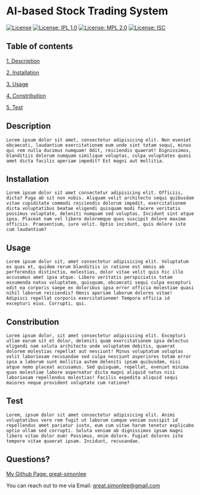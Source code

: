 # AI-based Stock Trading System


[![License](https://img.shields.io/badge/License-Boost%201.0-lightblue.svg)](https://www.boost.org/LICENSE_1_0.txt)
[![License: IPL 1.0](https://img.shields.io/badge/License-IPL%201.0-blue.svg)](https://opensource.org/licenses/IPL-1.0)
[![License: MPL 2.0](https://img.shields.io/badge/License-MPL%202.0-brightgreen.svg)](https://opensource.org/licenses/MPL-2.0)
[![License: ISC](https://img.shields.io/badge/License-ISC-blue.svg)](https://opensource.org/licenses/ISC)
## Table of contents
[1. Description](#Description)

[2. Installation](#Installation)

[3. Usage](#Usage)

[4. Constribution](#Constribution)

[5. Test](#Test)

## Description
    Lorem ipsum dolor sit amet, consectetur adipisicing elit. Non eveniet obcaecati, laudantium exercitationem eum unde sint totam sequi, minus qui rem nulla ducimus numquam! Odit, reiciendis quaerat! Dignissimos, blanditiis dolorum numquam similique voluptas, culpa voluptates quasi amet dicta facilis aperiam impedit? Est magni aut mollitia.



## Installation
    Lorem ipsum dolor sit amet consectetur adipisicing elit. Officiis, dicta? Fuga ab sit non nobis. Aliquam velit architecto sequi quibusdam vitae cupiditate commodi reiciendis dolorum impedit, exercitationem dicta voluptatibus beatae eligendi quisquam modi facere veritatis possimus voluptate, deleniti numquam sed voluptas. Incidunt sint atque ipsa. Placeat nam vel libero doloremque quos suscipit dolore maxime officiis. Praesentium, iure velit. Optio incidunt, quis dolore iste cum laudantium?



## Usage
    Lorem ipsum dolor sit, amet consectetur adipisicing elit. Voluptatum ex quas et, quidem rerum blanditiis in ratione est omnis ab perferendis distinctio, molestias, dolor vitae velit quis hic illo accusamus amet ipsa atque. Libero veritatis perspiciatis totam assumenda natus voluptatem, quisquam, obcaecati sequi culpa excepturi odit ea corporis saepe ex doloribus ipsa error officia molestiae quasi nihil laborum reiciendis? Omnis aperiam laborum dolores vitae! Adipisci repellat corporis exercitationem! Tempora officia id excepturi eius. Corrupti, qui.



## Constribution
    Lorem ipsum dolor, sit amet consectetur adipisicing elit. Excepturi ullam earum sit et dolor, deleniti quam exercitationem ipsa delectus eligendi nam soluta architecto unde voluptatem debitis, quaerat dolorem molestias repellat aut nesciunt! Minus voluptatum voluptas velit laboriosam recusandae sed culpa nesciunt asperiores totam error ipsa a laborum sunt mollitia autem deleniti ipsam quibusdam, nisi atque nemo placeat accusamus. Sed quisquam, repellat, eveniet minima quas molestiae labore aspernatur dicta magni aliquid natus nisi laboriosam repellendus molestias! Facilis expedita aliquid sequi maiores neque provident voluptate cum ratione?



## Test
    Lorem, ipsum dolor sit amet consectetur adipisicing elit. Animi voluptatibus vero rem fugit ut laborum cumque veniam suscipit id repellendus amet pariatur iusto, eum cum vitae harum tenetur explicabo optio ullam sed corrupti. Soluta veniam ab dignissimos ipsam magni libero vitae dolor eum! Possimus, enim dolore. Fugiat dolores iste tempore vitae quaerat ipsam. Incidunt, recusandae.



## Questions?
[My Github Page: great-simonlee](https://github.com/great-simonlee)

You can reach out to me via Email: great.simonlee@gmail.com